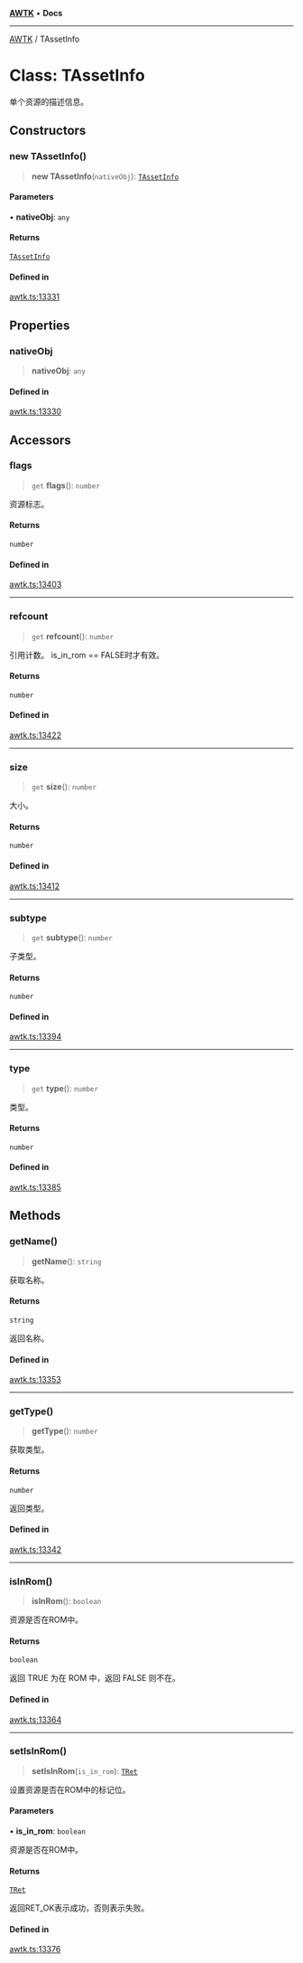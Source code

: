 [**AWTK**](../README.md) • **Docs**

***

[AWTK](../globals.md) / TAssetInfo

# Class: TAssetInfo

单个资源的描述信息。

## Constructors

### new TAssetInfo()

> **new TAssetInfo**(`nativeObj`): [`TAssetInfo`](TAssetInfo.md)

#### Parameters

• **nativeObj**: `any`

#### Returns

[`TAssetInfo`](TAssetInfo.md)

#### Defined in

[awtk.ts:13331](https://github.com/zlgopen/awtk-binding/blob/a700388ad7cc060c10001c4cf776a40433e0a4e7/tools/code_gen/js/output/awtk.ts#L13331)

## Properties

### nativeObj

> **nativeObj**: `any`

#### Defined in

[awtk.ts:13330](https://github.com/zlgopen/awtk-binding/blob/a700388ad7cc060c10001c4cf776a40433e0a4e7/tools/code_gen/js/output/awtk.ts#L13330)

## Accessors

### flags

> `get` **flags**(): `number`

资源标志。

#### Returns

`number`

#### Defined in

[awtk.ts:13403](https://github.com/zlgopen/awtk-binding/blob/a700388ad7cc060c10001c4cf776a40433e0a4e7/tools/code_gen/js/output/awtk.ts#L13403)

***

### refcount

> `get` **refcount**(): `number`

引用计数。
is\_in\_rom == FALSE时才有效。

#### Returns

`number`

#### Defined in

[awtk.ts:13422](https://github.com/zlgopen/awtk-binding/blob/a700388ad7cc060c10001c4cf776a40433e0a4e7/tools/code_gen/js/output/awtk.ts#L13422)

***

### size

> `get` **size**(): `number`

大小。

#### Returns

`number`

#### Defined in

[awtk.ts:13412](https://github.com/zlgopen/awtk-binding/blob/a700388ad7cc060c10001c4cf776a40433e0a4e7/tools/code_gen/js/output/awtk.ts#L13412)

***

### subtype

> `get` **subtype**(): `number`

子类型。

#### Returns

`number`

#### Defined in

[awtk.ts:13394](https://github.com/zlgopen/awtk-binding/blob/a700388ad7cc060c10001c4cf776a40433e0a4e7/tools/code_gen/js/output/awtk.ts#L13394)

***

### type

> `get` **type**(): `number`

类型。

#### Returns

`number`

#### Defined in

[awtk.ts:13385](https://github.com/zlgopen/awtk-binding/blob/a700388ad7cc060c10001c4cf776a40433e0a4e7/tools/code_gen/js/output/awtk.ts#L13385)

## Methods

### getName()

> **getName**(): `string`

获取名称。

#### Returns

`string`

返回名称。

#### Defined in

[awtk.ts:13353](https://github.com/zlgopen/awtk-binding/blob/a700388ad7cc060c10001c4cf776a40433e0a4e7/tools/code_gen/js/output/awtk.ts#L13353)

***

### getType()

> **getType**(): `number`

获取类型。

#### Returns

`number`

返回类型。

#### Defined in

[awtk.ts:13342](https://github.com/zlgopen/awtk-binding/blob/a700388ad7cc060c10001c4cf776a40433e0a4e7/tools/code_gen/js/output/awtk.ts#L13342)

***

### isInRom()

> **isInRom**(): `boolean`

资源是否在ROM中。

#### Returns

`boolean`

返回 TRUE 为在 ROM 中，返回 FALSE 则不在。

#### Defined in

[awtk.ts:13364](https://github.com/zlgopen/awtk-binding/blob/a700388ad7cc060c10001c4cf776a40433e0a4e7/tools/code_gen/js/output/awtk.ts#L13364)

***

### setIsInRom()

> **setIsInRom**(`is_in_rom`): [`TRet`](../enumerations/TRet.md)

设置资源是否在ROM中的标记位。

#### Parameters

• **is\_in\_rom**: `boolean`

资源是否在ROM中。

#### Returns

[`TRet`](../enumerations/TRet.md)

返回RET_OK表示成功，否则表示失败。

#### Defined in

[awtk.ts:13376](https://github.com/zlgopen/awtk-binding/blob/a700388ad7cc060c10001c4cf776a40433e0a4e7/tools/code_gen/js/output/awtk.ts#L13376)
